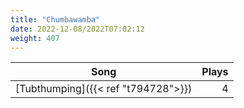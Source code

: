 ```yaml
---
title: "Chumbawamba"
date: 2022-12-08/2022T07:02:12
weight: 407
---
```




 Song | Plays 
----- | -----:
[Tubthumping]({{< ref "t794728">}}) | 4
